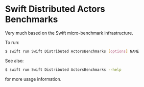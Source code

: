 # Swift Distributed Actors Benchmarks

Very much based on the Swift micro-benchmark infrastructure.

To run:

```bash
$ swift run Swift Distributed ActorsBenchmarks [options] NAME
```

See also:

```bash
$ swift run Swift Distributed ActorsBenchmarks --help
```

for more usage information.
